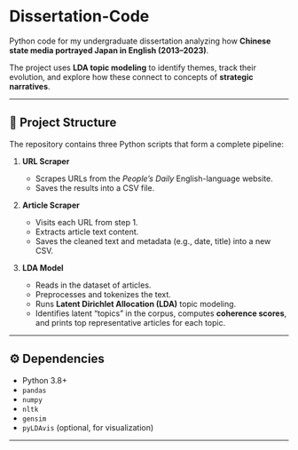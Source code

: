 # Dissertation-Code  

Python code for my undergraduate dissertation analyzing how **Chinese state media portrayed Japan in English (2013–2023)**.  

The project uses **LDA topic modeling** to identify themes, track their evolution, and explore how these connect to concepts of **strategic narratives**.  

---

## 📂 Project Structure  

The repository contains three Python scripts that form a complete pipeline:  

1. **URL Scraper**  
   - Scrapes URLs from the *People’s Daily* English-language website.  
   - Saves the results into a CSV file.  

2. **Article Scraper**  
   - Visits each URL from step 1.  
   - Extracts article text content.  
   - Saves the cleaned text and metadata (e.g., date, title) into a new CSV.  

3. **LDA Model**  
   - Reads in the dataset of articles.  
   - Preprocesses and tokenizes the text.  
   - Runs **Latent Dirichlet Allocation (LDA)** topic modeling.  
   - Identifies latent “topics” in the corpus, computes **coherence scores**, and prints top representative articles for each topic.  

---

## ⚙️ Dependencies  

- Python 3.8+  
- `pandas`  
- `numpy`  
- `nltk`  
- `gensim`  
- `pyLDAvis` (optional, for visualization)  

---
